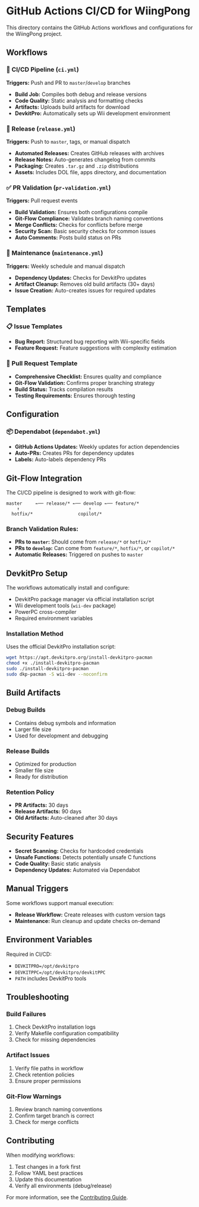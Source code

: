 # GitHub Actions CI/CD for WiingPong

This directory contains the GitHub Actions workflows and configurations for the WiingPong project.

## Workflows

### 🔧 CI/CD Pipeline (`ci.yml`)
**Triggers:** Push and PR to `master`/`develop` branches
- **Build Job:** Compiles both debug and release versions
- **Code Quality:** Static analysis and formatting checks
- **Artifacts:** Uploads build artifacts for download
- **DevkitPro:** Automatically sets up Wii development environment

### 🚀 Release (`release.yml`)
**Triggers:** Push to `master`, tags, or manual dispatch
- **Automated Releases:** Creates GitHub releases with archives
- **Release Notes:** Auto-generates changelog from commits
- **Packaging:** Creates `.tar.gz` and `.zip` distributions
- **Assets:** Includes DOL file, apps directory, and documentation

### ✅ PR Validation (`pr-validation.yml`)
**Triggers:** Pull request events
- **Build Validation:** Ensures both configurations compile
- **Git-Flow Compliance:** Validates branch naming conventions
- **Merge Conflicts:** Checks for conflicts before merge
- **Security Scan:** Basic security checks for common issues
- **Auto Comments:** Posts build status on PRs

### 🧹 Maintenance (`maintenance.yml`)
**Triggers:** Weekly schedule and manual dispatch
- **Dependency Updates:** Checks for DevkitPro updates
- **Artifact Cleanup:** Removes old build artifacts (30+ days)
- **Issue Creation:** Auto-creates issues for required updates

## Templates

### 📋 Issue Templates
- **Bug Report:** Structured bug reporting with Wii-specific fields
- **Feature Request:** Feature suggestions with complexity estimation

### 📝 Pull Request Template
- **Comprehensive Checklist:** Ensures quality and compliance
- **Git-Flow Validation:** Confirms proper branching strategy
- **Build Status:** Tracks compilation results
- **Testing Requirements:** Ensures thorough testing

## Configuration

### 📦 Dependabot (`dependabot.yml`)
- **GitHub Actions Updates:** Weekly updates for action dependencies
- **Auto-PRs:** Creates PRs for dependency updates
- **Labels:** Auto-labels dependency PRs

## Git-Flow Integration

The CI/CD pipeline is designed to work with git-flow:

```
master     ←── release/* ←── develop ←── feature/*
    ↑                          ↑
  hotfix/*                 copilot/*
```

### Branch Validation Rules:
- **PRs to `master`:** Should come from `release/*` or `hotfix/*`
- **PRs to `develop`:** Can come from `feature/*`, `hotfix/*`, or `copilot/*`
- **Automatic Releases:** Triggered on pushes to `master`

## DevkitPro Setup

The workflows automatically install and configure:
- DevkitPro package manager via official installation script
- Wii development tools (`wii-dev` package)
- PowerPC cross-compiler
- Required environment variables

### Installation Method
Uses the official DevkitPro installation script:
```bash
wget https://apt.devkitpro.org/install-devkitpro-pacman
chmod +x ./install-devkitpro-pacman
sudo ./install-devkitpro-pacman
sudo dkp-pacman -S wii-dev --noconfirm
```

## Build Artifacts

### Debug Builds
- Contains debug symbols and information
- Larger file size
- Used for development and debugging

### Release Builds  
- Optimized for production
- Smaller file size
- Ready for distribution

### Retention Policy
- **PR Artifacts:** 30 days
- **Release Artifacts:** 90 days
- **Old Artifacts:** Auto-cleaned after 30 days

## Security Features

- **Secret Scanning:** Checks for hardcoded credentials
- **Unsafe Functions:** Detects potentially unsafe C functions
- **Code Quality:** Basic static analysis
- **Dependency Updates:** Automated via Dependabot

## Manual Triggers

Some workflows support manual execution:
- **Release Workflow:** Create releases with custom version tags
- **Maintenance:** Run cleanup and update checks on-demand

## Environment Variables

Required in CI/CD:
- `DEVKITPRO=/opt/devkitpro`
- `DEVKITPPC=/opt/devkitpro/devkitPPC`
- `PATH` includes DevkitPro tools

## Troubleshooting

### Build Failures
1. Check DevkitPro installation logs
2. Verify Makefile configuration compatibility
3. Check for missing dependencies

### Artifact Issues
1. Verify file paths in workflow
2. Check retention policies
3. Ensure proper permissions

### Git-Flow Warnings
1. Review branch naming conventions
2. Confirm target branch is correct
3. Check for merge conflicts

## Contributing

When modifying workflows:
1. Test changes in a fork first
2. Follow YAML best practices
3. Update this documentation
4. Verify all environments (debug/release)

For more information, see the [Contributing Guide](../../CONTRIBUTING.md).

